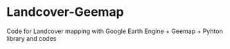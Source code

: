 # Landcover-Geemap
Code for Landcover mapping with Google Earth Engine + Geemap + Pyhton library and codes
